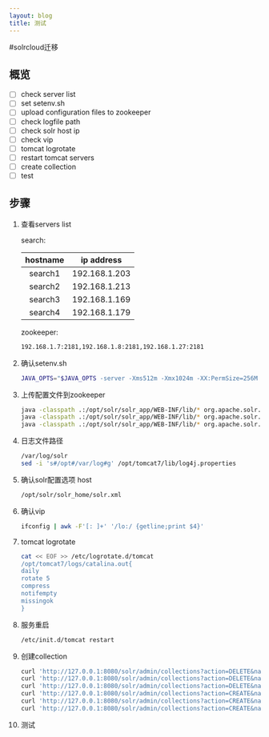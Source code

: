 ```yaml
---
layout: blog
title: 测试
---
```

#solrcloud迁移
## 概览
- [ ] check server list
- [ ] set setenv.sh
- [ ] upload configuration files to zookeeper
- [ ] check logfile path
- [ ] check solr host ip
- [ ] check vip
- [ ] tomcat logrotate
- [ ] restart tomcat servers 
- [ ] create collection
- [ ] test

## 步骤
1. 查看servers list

    search:

    |hostname|ip address|
    |:------:|:--------:|
    |search1|192.168.1.203|
    |search2|192.168.1.213|
    |search3|192.168.1.169|
    |search4|192.168.1.179|

    zookeeper:

    ``` bash
    192.168.1.7:2181,192.168.1.8:2181,192.168.1.27:2181
    ```

2. 确认setenv.sh

    ``` bash
    JAVA_OPTS="$JAVA_OPTS -server -Xms512m -Xmx1024m -XX:PermSize=256M -XX:MaxNewSize=512m -XX:MaxPermSize=256m -DzkHost=192.168.1.7:2181,192.168.1.8:2181,192.168.1.27:2181/solr"
    ```

3. 上传配置文件到zookeeper

    ``` bash
    java -classpath .:/opt/solr/solr_app/WEB-INF/lib/* org.apache.solr.cloud.ZkCLI -cmd upconfig -zkhost 192.168.1.7:2181,192.168.1.8:2181,192.168.1.27:2181/solr -confdir /opt/solr/solr_home/album/conf/ -confname album
    java -classpath .:/opt/solr/solr_app/WEB-INF/lib/* org.apache.solr.cloud.ZkCLI -cmd upconfig -zkhost 192.168.1.7:2181,192.168.1.8:2181,192.168.1.27:2181/solr -confdir /opt/solr/solr_home/application/conf/ -confname application
    java -classpath .:/opt/solr/solr_app/WEB-INF/lib/* org.apache.solr.cloud.ZkCLI -cmd upconfig -zkhost 192.168.1.7:2181,192.168.1.8:2181,192.168.1.27:2181/solr -confdir /opt/solr/solr_home/book/conf/ -confname book
    ```

4. 日志文件路径

    ``` bash
    /var/log/solr
    sed -i 's#/opt#/var/log#g' /opt/tomcat7/lib/log4j.properties
    ```

5. 确认solr配置选项 host

    ``` bash
    /opt/solr/solr_home/solr.xml
    ```

6. 确认vip

    ``` bash
    ifconfig | awk -F'[: ]+' '/lo:/ {getline;print $4}'
    ```

7. tomcat logrotate

    ``` bash
    cat << EOF >> /etc/logrotate.d/tomcat
    /opt/tomcat7/logs/catalina.out{
    daily
    rotate 5
    compress
    notifempty
    missingok
    }
    ```

8. 服务重启

    ``` bash
    /etc/init.d/tomcat restart
    ```

9. 创建collection

    ``` bash
    curl 'http://127.0.0.1:8080/solr/admin/collections?action=DELETE&name=album'
    curl 'http://127.0.0.1:8080/solr/admin/collections?action=DELETE&name=book'
    curl 'http://127.0.0.1:8080/solr/admin/collections?action=DELETE&name=application'
    curl 'http://127.0.0.1:8080/solr/admin/collections?action=CREATE&name=album&numShards=2&replicationFactor=2'
    curl 'http://127.0.0.1:8080/solr/admin/collections?action=CREATE&name=book&numShards=2&replicationFactor=2'
    curl 'http://127.0.0.1:8080/solr/admin/collections?action=CREATE&name=application&numShards=2&replicationFactor=2'
    ```


10. 测试

